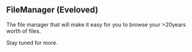 ## FileManager (Eveloved)

The file manager that will make it easy for you to browse your >20years worth of
files.

Stay tuned for more.